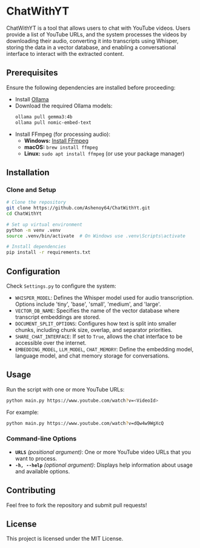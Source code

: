 # ChatWithYT

ChatWithYT is a tool that allows users to chat with YouTube videos. Users provide a list of YouTube URLs, and the system processes the videos by downloading their audio, converting it into transcripts using Whisper, storing the data in a vector database, and enabling a conversational interface to interact with the extracted content.

## Prerequisites
Ensure the following dependencies are installed before proceeding:
- Install [Ollama](https://ollama.com/download)
- Download the required Ollama models:
  ```sh
  ollama pull gemma3:4b
  ollama pull nomic-embed-text
  ```
- Install FFmpeg (for processing audio):
  - **Windows:** [Install FFmpeg](https://windowsloop.com/install-ffmpeg-windows-10/)
  - **macOS:** `brew install ffmpeg`
  - **Linux:** `sudo apt install ffmpeg` (or use your package manager)

## Installation
### Clone and Setup
```sh
# Clone the repository
git clone https://github.com/Ashenoy64/ChatWithYt.git
cd ChatWithYt

# Set up virtual environment
python -m venv .venv
source .venv/bin/activate  # On Windows use .venv\Scripts\activate

# Install dependencies
pip install -r requirements.txt
```

## Configuration
Check `Settings.py` to configure the system:
- `WHISPER_MODEL`: Defines the Whisper model used for audio transcription. Options include 'tiny', 'base', 'small', 'medium', and 'large'.
- `VECTOR_DB_NAME`: Specifies the name of the vector database where transcript embeddings are stored.
- `DOCUMENT_SPLIT_OPTIONS`: Configures how text is split into smaller chunks, including chunk size, overlap, and separator priorities.
- `SHARE_CHAT_INTERFACE`: If set to `True`, allows the chat interface to be accessible over the internet.
- `EMBEDDING_MODEL`, `LLM_MODEL`, `CHAT_MEMORY`: Define the embedding model, language model, and chat memory storage for conversations.

## Usage
Run the script with one or more YouTube URLs:
```sh
python main.py https://www.youtube.com/watch?v=<VideoId>
```

For example:
```sh
python main.py https://www.youtube.com/watch?v=dQw4w9WgXcQ
```

### Command-line Options
- **`URLS`** *(positional argument)*: One or more YouTube video URLs that you want to process.
- **`-h, --help`** *(optional argument)*: Displays help information about usage and available options.

## Contributing
Feel free to fork the repository and submit pull requests!

## License
This project is licensed under the MIT License.

